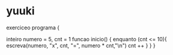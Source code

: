 # yuuki
exerciceo 
programa
{
	
inteiro numero = 5, cnt = 1
	funcao inicio()
	{
		enquanto (cnt <= 10){
		escreva(numero, "x", cnt, "=", numero * cnt,"\n")
		cnt ++
		}
	}
}
